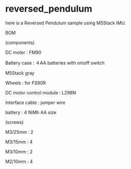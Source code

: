 # reversed_pendulum

here is a Reversed Pendulum sample using M5Stack IMU.

BOM

(components)

DC moter : FM90

Battery case : ４AA batteries with on\off switch

M5Stack gray

Wheels : for FS90R

DC motor control module : L298N

Interface cable : jumper wire

battery : 4 NiMh AA size

(screws)

M3/25mm : 2

M3/15mm : 4

M3/10mm : 2

M2/10mm : 4
